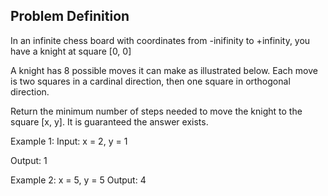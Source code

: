 ## Problem Definition

In an infinite chess board with coordinates from -inifinity to +infinity, you have a knight at square [0, 0]

A knight has 8 possible moves it can make as illustrated below. Each move is two squares in a cardinal direction, then one square in orthogonal direction.

Return the minimum number of steps needed to move the knight to the square [x, y]. It is guaranteed the answer exists.

Example 1:
Input: x = 2, y = 1

Output: 1

Example 2:
x = 5, y = 5
Output: 4
